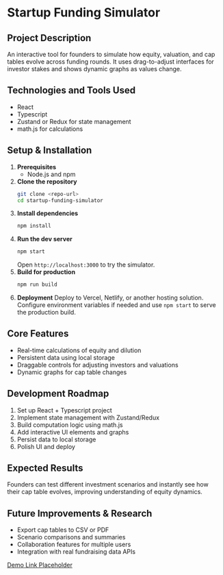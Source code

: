 # Startup Funding Simulator

## Project Description
An interactive tool for founders to simulate how equity, valuation, and cap tables evolve across funding rounds. It uses drag-to-adjust interfaces for investor stakes and shows dynamic graphs as values change.

## Technologies and Tools Used
- React
- Typescript
- Zustand or Redux for state management
- math.js for calculations

## Setup & Installation
1. **Prerequisites**
   - Node.js and npm
2. **Clone the repository**
   ```bash
   git clone <repo-url>
   cd startup-funding-simulator
   ```
3. **Install dependencies**
   ```bash
   npm install
   ```
4. **Run the dev server**
   ```bash
   npm start
   ```
   Open `http://localhost:3000` to try the simulator.
5. **Build for production**
   ```bash
   npm run build
   ```
6. **Deployment**
   Deploy to Vercel, Netlify, or another hosting solution. Configure environment variables if needed and use `npm start` to serve the production build.

## Core Features
- Real-time calculations of equity and dilution
- Persistent data using local storage
- Draggable controls for adjusting investors and valuations
- Dynamic graphs for cap table changes

## Development Roadmap
1. Set up React + Typescript project
2. Implement state management with Zustand/Redux
3. Build computation logic using math.js
4. Add interactive UI elements and graphs
5. Persist data to local storage
6. Polish UI and deploy

## Expected Results
Founders can test different investment scenarios and instantly see how their cap table evolves, improving understanding of equity dynamics.

## Future Improvements & Research
- Export cap tables to CSV or PDF
- Scenario comparisons and summaries
- Collaboration features for multiple users
- Integration with real fundraising data APIs

[Demo Link Placeholder](https://example.com)
